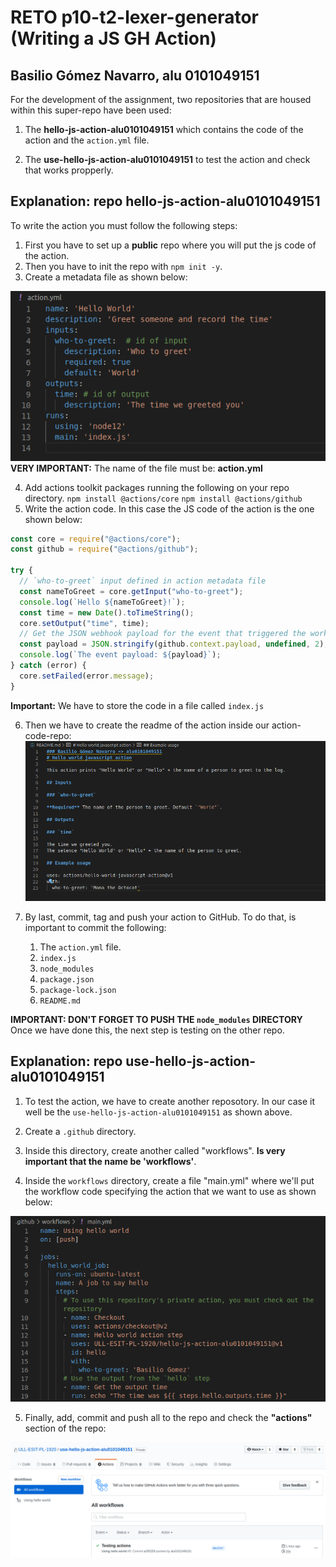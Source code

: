 # RETO p10-t2-lexer-generator (Writing a JS GH Action)

## Basilio Gómez Navarro, alu 0101049151

For the development of the assignment, two repositories that are housed within this super-repo have been used:

1. The **hello-js-action-alu0101049151** which contains the code of the action and the `action.yml` file.

2. The **use-hello-js-action-alu0101049151** to test the action and check that works propperly.

## Explanation: repo hello-js-action-alu0101049151

To write the action you must follow the following steps:

1. First you have to set up a **public** repo where you will put the js code of the action.
2. Then you have to init the repo with `npm init -y`.
3. Create a metadata file as shown below:

![](images/pl1.png)
**VERY IMPORTANT:** The name of the file must be: **action.yml**

4. Add actions toolkit packages running the following on your repo directory.
`npm install @actions/core`
`npm install @actions/github`
5. Write the action code. In this case the JS code of the action is the one shown below:

```javascript
const core = require("@actions/core");
const github = require("@actions/github");

try {
  // `who-to-greet` input defined in action metadata file
  const nameToGreet = core.getInput("who-to-greet");
  console.log(`Hello ${nameToGreet}!`);
  const time = new Date().toTimeString();
  core.setOutput("time", time);
  // Get the JSON webhook payload for the event that triggered the workflow
  const payload = JSON.stringify(github.context.payload, undefined, 2);
  console.log(`The event payload: ${payload}`);
} catch (error) {
  core.setFailed(error.message);
}
```
**Important:** We have to store the code in a file called `index.js`

6. Then we have to create the readme of the action inside our action-code-repo:
![](images/pl2.png)

7. By last, commit, tag and push your action to GitHub. To do that, is important to commit the following:
  
    1. The `action.yml` file.
    2. `index.js`
    3. `node_modules`
    4. `package.json`
    5. `package-lock.json`
    6. `README.md`

**IMPORTANT: DON'T FORGET TO PUSH THE `node_modules` DIRECTORY**
Once we have done this, the next step is testing on the other repo.

## Explanation: repo use-hello-js-action-alu0101049151

1. To test the action, we have to create another reposotory. In our case it well be the `use-hello-js-action-alu0101049151` as shown above.

2. Create a `.github` directory.

3. Inside this directory, create another called "workflows". **Is very important that the name be 'workflows'**.

4. Inside the `workflows` directory, create a file "main.yml" where we'll put the workflow code specifying the action that we want to use as shown below:

![](images/pl4.png)

5. Finally, add, commit and push all to the repo and check the **"actions"** section of the repo:

![](images/pl6.png)
